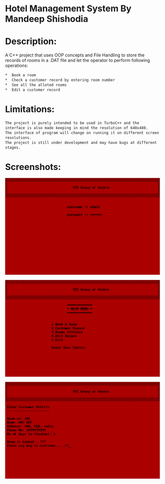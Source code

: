 # Hotel Management System By Mandeep Shishodia

# Description:


A C++ project that uses OOP concepts and File Handling to store the records of rooms in a .DAT file and let the operator to perform following operations:

	*  Book a room
	*  Check a customer record by entering room number
	*  See all the alloted rooms
	*  Edit a customer record
	

# Limitations:

	The project is purely intended to be used in TurboC++ and the interface is also made keeping in mind the resolution of 640x480.
	The interface of program will change on running it on different screen resolutions.
	The project is still under development and may have bugs at different stages.
	
# Screenshots:

![1](/Screenshots/1.png)

![2](/Screenshots/2.png)

![3](/Screenshots/3.png)
